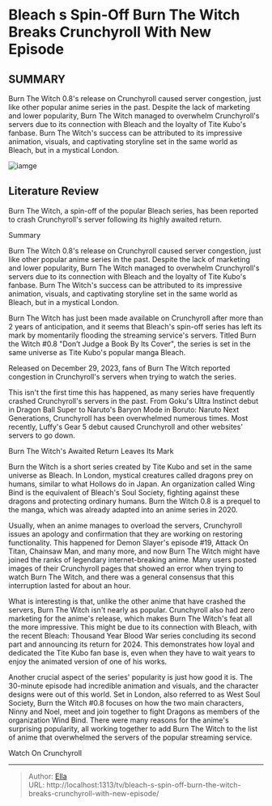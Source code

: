 # Bleach s Spin-Off Burn The Witch Breaks Crunchyroll With New Episode


## SUMMARY 



  Burn The Witch 0.8&#39;s release on Crunchyroll caused server congestion, just like other popular anime series in the past.   Despite the lack of marketing and lower popularity, Burn The Witch managed to overwhelm Crunchyroll&#39;s servers due to its connection with Bleach and the loyalty of Tite Kubo&#39;s fanbase.   Burn The Witch&#39;s success can be attributed to its impressive animation, visuals, and captivating storyline set in the same world as Bleach, but in a mystical London.  

![iamge]()

## Literature Review
Burn The Witch, a spin-off of the popular Bleach series, has been reported to crash Crunchyroll&#39;s server following its highly awaited return.


Summary

  Burn The Witch 0.8&#39;s release on Crunchyroll caused server congestion, just like other popular anime series in the past.   Despite the lack of marketing and lower popularity, Burn The Witch managed to overwhelm Crunchyroll&#39;s servers due to its connection with Bleach and the loyalty of Tite Kubo&#39;s fanbase.   Burn The Witch&#39;s success can be attributed to its impressive animation, visuals, and captivating storyline set in the same world as Bleach, but in a mystical London.  





Burn The Witch has just been made available on Crunchyroll after more than 2 years of anticipation, and it seems that Bleach&#39;s spin-off series has left its mark by momentarily flooding the streaming service&#39;s servers. Titled Burn the Witch #0.8 &#34;Don’t Judge a Book By Its Cover&#34;, the series is set in the same universe as Tite Kubo&#39;s popular manga Bleach.




Released on December 29, 2023, fans of Burn The Witch reported congestion in Crunchyroll&#39;s servers when trying to watch the series.


 

This isn&#39;t the first time this has happened, as many series have frequently crashed Crunchyroll&#39;s servers in the past. From Goku&#39;s Ultra Instinct debut in Dragon Ball Super to Naruto&#39;s Baryon Mode in Boruto: Naruto Next Generations, Crunchyroll has been overwhelmed numerous times. Most recently, Luffy&#39;s Gear 5 debut caused Crunchyroll and other websites&#39; servers to go down.


 Burn The Witch&#39;s Awaited Return Leaves Its Mark 

 




Burn the Witch is a short series created by Tite Kubo and set in the same universe as Bleach. In London, mystical creatures called dragons prey on humans, similar to what Hollows do in Japan. An organization called Wing Bind is the equivalent of Bleach&#39;s Soul Society, fighting against these dragons and protecting ordinary humans. Burn the Witch 0.8 is a prequel to the manga, which was already adapted into an anime series in 2020.

Usually, when an anime manages to overload the servers, Crunchyroll issues an apology and confirmation that they are working on restoring functionality. This happened for Demon Slayer&#39;s episode #19, Attack On Titan, Chainsaw Man, and many more, and now Burn The Witch might have joined the ranks of legendary internet-breaking anime. Many users posted images of their Crunchyroll pages that showed an error when trying to watch Burn The Witch, and there was a general consensus that this interruption lasted for about an hour.

What is interesting is that, unlike the other anime that have crashed the servers, Burn The Witch isn&#39;t nearly as popular. Crunchyroll also had zero marketing for the anime&#39;s release, which makes Burn The Witch&#39;s feat all the more impressive. This might be due to its connection with Bleach, with the recent Bleach: Thousand Year Blood War series concluding its second part and announcing its return for 2024. This demonstrates how loyal and dedicated the Tite Kubo fan base is, even when they have to wait years to enjoy the animated version of one of his works.




          

Another crucial aspect of the series&#39; popularity is just how good it is. The 30-minute episode had incredible animation and visuals, and the character designs were out of this world. Set in London, also referred to as West Soul Society, Burn the Witch #0.8 focuses on how the two main characters, Ninny and Noel, meet and join together to fight Dragons as members of the organization Wind Bind. There were many reasons for the anime&#39;s surprising popularity, all working together to add Burn The Witch to the list of anime that overwhelmed the servers of the popular streaming service.

Watch On Crunchyroll



---

> Author: [Ella](https://instagram.hk.cn/)  
> URL: http://localhost:1313/tv/bleach-s-spin-off-burn-the-witch-breaks-crunchyroll-with-new-episode/  

